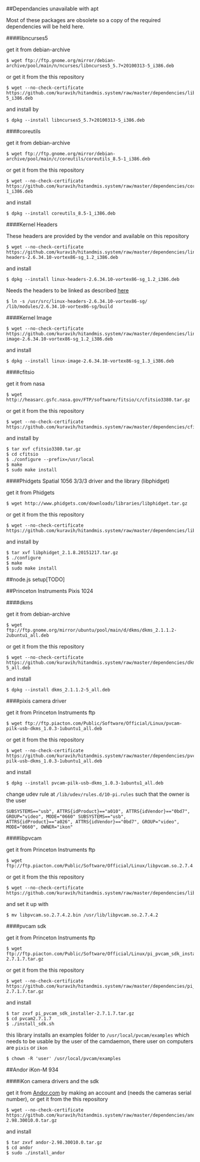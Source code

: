 ##Dependancies unavailable with apt

Most of these packages are obsolete so a copy of the required dependencies will be held here.



####libncurses5

get it from debian-archive

	$ wget ftp://ftp.gnome.org/mirror/debian-archive/pool/main/n/ncurses/libncurses5_5.7+20100313-5_i386.deb

or get it from the this repository

	$ wget --no-check-certificate https://github.com/kuravih/hitandmis.system/raw/master/dependencies/libncurses5_5.7%2B20100313-5_i386.deb

and install by

	$ dpkg --install libncurses5_5.7+20100313-5_i386.deb



####coreutils

get it from debian-archive

	$ wget ftp://ftp.gnome.org/mirror/debian-archive/pool/main/c/coreutils/coreutils_8.5-1_i386.deb

or get it from the this repository

	$ wget --no-check-certificate https://github.com/kuravih/hitandmis.system/raw/master/dependencies/coreutils_8.5-1_i386.deb

and install

	$ dpkg --install coreutils_8.5-1_i386.deb



####Kernel Headers

These headers are provided by the vendor and available on this repository

	$ wget --no-check-certificate https://github.com/kuravih/hitandmis.system/raw/master/dependencies/linux-headers-2.6.34.10-vortex86-sg_1.2_i386.deb

and install

	$ dpkg --install linux-headers-2.6.34.10-vortex86-sg_1.2_i386.deb

Needs the headers to be linked as described [here](http://askubuntu.com/questions/260176/lib-modules-2-6-38-8-generic-build-no-such-file-or-directory)

	$ ln -s /usr/src/linux-headers-2.6.34.10-vortex86-sg/ /lib/modules/2.6.34.10-vortex86-sg/build



####Kernel Image

	$ wget --no-check-certificate https://github.com/kuravih/hitandmis.system/raw/master/dependencies/linux-image-2.6.34.10-vortex86-sg_1.2_i386.deb

and install

	$ dpkg --install linux-image-2.6.34.10-vortex86-sg_1.3_i386.deb



####cfitsio

get it from nasa

	$ wget http://heasarc.gsfc.nasa.gov/FTP/software/fitsio/c/cfitsio3380.tar.gz

or get it from the this repository

	$ wget --no-check-certificate https://github.com/kuravih/hitandmis.system/raw/master/dependencies/cfitsio3380.tar.gz

and install by

	$ tar xvf cfitsio3380.tar.gz
	$ cd cfitsio
	$ ./configure --prefix=/usr/local
	$ make
	$ sudo make install



####Phidgets Spatial 1056 3/3/3 driver and the library (libphidget)

get it from Phidgets

	$ wget http://www.phidgets.com/downloads/libraries/libphidget.tar.gz

or get it from the this repository

	$ wget --no-check-certificate https://github.com/kuravih/hitandmis.system/raw/master/dependencies/libphidget_2.1.8.20151217.tar.gz

and install by

	$ tar xvf libphidget_2.1.8.20151217.tar.gz
	$ ./configure
	$ make
	$ sudo make install



##node.js setup[TODO]



##Princeton Instruments Pixis 1024

####dkms

get it from debian-archive

	$ wget ftp://ftp.gnome.org/mirror/ubuntu/pool/main/d/dkms/dkms_2.1.1.2-2ubuntu1_all.deb

or get it from the this repository

	$ wget --no-check-certificate https://github.com/kuravih/hitandmis.system/raw/master/dependencies/dkms_2.1.1.2-5_all.deb

and install

	$ dpkg --install dkms_2.1.1.2-5_all.deb



####pixis camera driver

get it from Princeton Instruments ftp

	$ wget ftp://ftp.piacton.com/Public/Software/Official/Linux/pvcam-pilk-usb-dkms_1.0.3-1ubuntu1_all.deb

or get it from the this repository

	$ wget --no-check-certificate https://github.com/kuravih/hitandmis.system/raw/master/dependencies/pvcam-pilk-usb-dkms_1.0.3-1ubuntu1_all.deb

and install

	$ dpkg --install pvcam-pilk-usb-dkms_1.0.3-1ubuntu1_all.deb

change udev rule at `/lib/udev/rules.d/10-pi.rules` such that the owner is the user

	SUBSYSTEMS=="usb", ATTRS{idProduct}=="a010", ATTRS{idVendor}=="0bd7", GROUP="video", MODE="0660" SUBSYSTEMS=="usb", ATTRS{idProduct}=="a026", ATTRS{idVendor}=="0bd7", GROUP="video", MODE="0660", OWNER="ikon"



####libpvcam

get it from Princeton Instruments ftp

	$ wget ftp://ftp.piacton.com/Public/Software/Official/Linux/libpvcam.so.2.7.4.2.bin

or get it from the this repository

	$ wget --no-check-certificate https://github.com/kuravih/hitandmis.system/raw/master/dependencies/libpvcam.so.2.7.4.2.bin

and set it up with

	$ mv libpvcam.so.2.7.4.2.bin /usr/lib/libpvcam.so.2.7.4.2



####pvcam sdk

get it from Princeton Instruments ftp

	$ wget ftp://ftp.piacton.com/Public/Software/Official/Linux/pi_pvcam_sdk_installer-2.7.1.7.tar.gz

or get it from the this repository

	$ wget --no-check-certificate https://github.com/kuravih/hitandmis.system/raw/master/dependencies/pi_pvcam_sdk_installer-2.7.1.7.tar.gz

and install

	$ tar zxvf pi_pvcam_sdk_installer-2.7.1.7.tar.gz
	$ cd pvcam2.7.1.7
	$ ./install_sdk.sh

this library installs an examples folder to `/usr/local/pvcam/examples` which needs to be usable by the user of the camdaemon, there user on computers are `pixis` or `ikon`

	$ chown -R 'user' /usr/local/pvcam/examples



##Andor iKon-M 934

####iKon camera drivers and the sdk

get it from [Andor.com](http://my.andor.com/user/) by making an account and (needs the cameras serial number), or get it from the this repository

	$ wget --no-check-certificate  https://github.com/kuravih/hitandmis.system/raw/master/dependencies/andor-2.98.30010.0.tar.gz

and install

	$ tar zxvf andor-2.98.30010.0.tar.gz
	$ cd andor
	$ sudo ./install_andor
